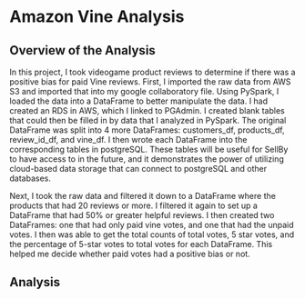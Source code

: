 # Amazon Vine Analysis
## Overview of the Analysis
In this project, I took videogame product reviews to determine if there was a positive bias for paid Vine reviews. First, I imported the raw data from AWS S3 and imported that into my google collaboratory file. Using PySpark, I loaded the data into a DataFrame to better manipulate the data. I had created an RDS in AWS, which I linked to PGAdmin. I created blank tables that could then be filled in by data that I analyzed in PySpark. The original DataFrame was split into 4 more DataFrames: customers_df, products_df, review_id_df, and vine_df. I then wrote each DataFrame into the corresponding tables in postgreSQL. These tables will be useful for SellBy to have access to in the future, and it demonstrates the power of utilizing cloud-based data storage that can connect to postgreSQL and other databases.

Next, I took the raw data and filtered it down to a DataFrame where the products that had 20 reviews or more. I filtered it again to set up a DataFrame that had 50% or greater helpful reviews. I then created two DataFrames: one that had only paid vine votes, and one that had the unpaid votes. I then was able to get the total counts of total votes, 5 star votes, and the percentage of 5-star votes to total votes for each DataFrame. This helped me decide whether paid votes had a positive bias or not.
## Analysis
